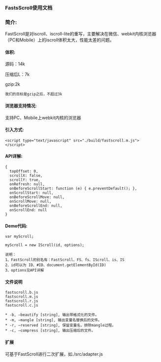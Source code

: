 ### FastsScroll使用文档
### 简介:
FastScroll是对iscroll、iscroll-lite的重写，主要解决在微信、webkit内核浏览器（PC和Mobile）上的iscroll体积太大，性能太差的问题。
#### 体积:

源码：14k

压缩后L：7k

gzip:2k

`我们的目标是gzip之后，不超过3k`

#### 浏览器支持情况:
支持PC、Mobile上webkit内核的浏览器

#### 引入方式:

```
<script type="text/javascript" src="./build/fastscroll.m.js">
</script>

```

#### API详解:
```
{
  topOffset: 0,
  scrollX: false,
  scrollY: true,
  onRefresh: null,
  onBeforeScrollStart: function (e) { e.preventDefault(); },
  onScrollStart: null,
  onBeforeScrollMove: null,
  onScrollMove: null,
  onBeforeScrollEnd: null,
  onScrollEnd: null
}
```
#### Demo代码:

```
var myScroll;

myScroll = new IScroll(id, options);

说明：
1、FastScroll的别名有：FastScroll、FS、fs、IScroll、is、IS
2、id可以为 ID、#ID、document.getElementById(ID)
3、options见API详解

```

#### 文件说明
```
fastscroll.b.js
fastscroll.m.js
fastscroll.r.js
fastscroll.c.js

* -b, –beautify [string], 输出带格式化的文件。
* -m, –mangle [string], 输出变量名替换后的文件。
* -r, –reserved [string], 保留变量名，排除mangle过程。
* -c, –compress [string], 输出压缩后的文件。

```
#### 扩展
可基于FastScroll进行二次扩展，如./src/adapter.js
